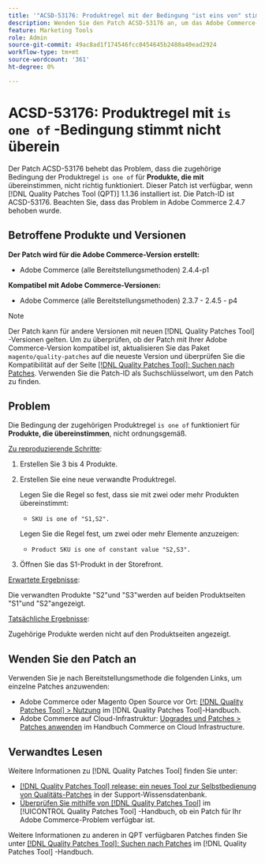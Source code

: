 ```yaml
---
title: '"ACSD-53176: Produktregel mit der Bedingung "ist eins von" stimmt nicht überein."'
description: Wenden Sie den Patch ACSD-53176 an, um das Adobe Commerce-Problem zu beheben, bei dem die zugehörige Produktregel "ist eine von"-Bedingung für "Produkte, die übereinstimmen"nicht richtig funktioniert.
feature: Marketing Tools
role: Admin
source-git-commit: 49ac8ad1f174546fcc0454645b2480a40ead2924
workflow-type: tm+mt
source-wordcount: '361'
ht-degree: 0%

---
```


# ACSD-53176: Produktregel mit `is one of` -Bedingung stimmt nicht überein

Der Patch ACSD-53176 behebt das Problem, dass die zugehörige Bedingung der Produktregel `is one of` für **Produkte, die mit** übereinstimmen, nicht richtig funktioniert. Dieser Patch ist verfügbar, wenn [!DNL Quality Patches Tool (QPT)] 1.1.36 installiert ist. Die Patch-ID ist ACSD-53176. Beachten Sie, dass das Problem in Adobe Commerce 2.4.7 behoben wurde.

## Betroffene Produkte und Versionen

**Der Patch wird für die Adobe Commerce-Version erstellt:**

* Adobe Commerce (alle Bereitstellungsmethoden) 2.4.4-p1

**Kompatibel mit Adobe Commerce-Versionen:**

* Adobe Commerce (alle Bereitstellungsmethoden) 2.3.7 - 2.4.5 - p4

>[!NOTE]
>
>Der Patch kann für andere Versionen mit neuen [!DNL Quality Patches Tool] -Versionen gelten. Um zu überprüfen, ob der Patch mit Ihrer Adobe Commerce-Version kompatibel ist, aktualisieren Sie das Paket `magento/quality-patches` auf die neueste Version und überprüfen Sie die Kompatibilität auf der Seite [[!DNL Quality Patches Tool]: Suchen nach Patches](https://experienceleague.adobe.com/tools/commerce-quality-patches/index.html). Verwenden Sie die Patch-ID als Suchschlüsselwort, um den Patch zu finden.

## Problem

Die Bedingung der zugehörigen Produktregel `is one of` funktioniert für **Produkte, die übereinstimmen**, nicht ordnungsgemäß.

<u>Zu reproduzierende Schritte</u>:

1. Erstellen Sie 3 bis 4 Produkte.
1. Erstellen Sie eine neue verwandte Produktregel.

   Legen Sie die Regel so fest, dass sie mit zwei oder mehr Produkten übereinstimmt:
   * `SKU is one of "S1,S2".`

   Legen Sie die Regel fest, um zwei oder mehr Elemente anzuzeigen:
   * `Product SKU is one of constant value "S2,S3".`

1. Öffnen Sie das S1-Produkt in der Storefront.

<u>Erwartete Ergebnisse</u>:

Die verwandten Produkte &quot;S2&quot;und &quot;S3&quot;werden auf beiden Produktseiten &quot;S1&quot;und &quot;S2&quot;angezeigt.

<u>Tatsächliche Ergebnisse</u>:

Zugehörige Produkte werden nicht auf den Produktseiten angezeigt.

## Wenden Sie den Patch an

Verwenden Sie je nach Bereitstellungsmethode die folgenden Links, um einzelne Patches anzuwenden:

* Adobe Commerce oder Magento Open Source vor Ort: [[!DNL Quality Patches Tool] > Nutzung](https://experienceleague.adobe.com/docs/commerce-operations/tools/quality-patches-tool/usage.html) im [!DNL Quality Patches Tool]-Handbuch.
* Adobe Commerce auf Cloud-Infrastruktur: [Upgrades und Patches > Patches anwenden](https://experienceleague.adobe.com/docs/commerce-cloud-service/user-guide/develop/upgrade/apply-patches.html) im Handbuch Commerce on Cloud Infrastructure.

## Verwandtes Lesen

Weitere Informationen zu [!DNL Quality Patches Tool] finden Sie unter:

* [[!DNL Quality Patches Tool] release: ein neues Tool zur Selbstbedienung von Qualitäts-Patches](https://experienceleague.adobe.com/en/docs/commerce-knowledge-base/kb/announcements/commerce-announcements/magento-quality-patches-released-new-tool-to-self-serve-quality-patches) in der Support-Wissensdatenbank.
* [Überprüfen Sie mithilfe von  [!DNL Quality Patches Tool]](/help/tools/quality-patches-tool/patches-available-in-qpt/check-patch-for-magento-issue-with-magento-quality-patches.md) im [!UICONTROL Quality Patches Tool] -Handbuch, ob ein Patch für Ihr Adobe Commerce-Problem verfügbar ist.


Weitere Informationen zu anderen in QPT verfügbaren Patches finden Sie unter [[!DNL Quality Patches Tool]: Suchen nach Patches](https://experienceleague.adobe.com/tools/commerce-quality-patches/index.html) im [!DNL Quality Patches Tool] -Handbuch.
